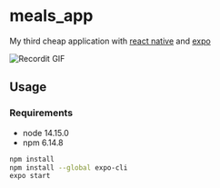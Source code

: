 # meals_app

My third cheap application with [react native](https://reactnative.dev/) and [expo](https://expo.io/)

![Recordit GIF](https://github.com/trixky/meals_app/raw/master/demo/gif.gif)

## Usage

### Requirements

- node  14.15.0
- npm   6.14.8

``` bash
npm install
npm install --global expo-cli
expo start
```
